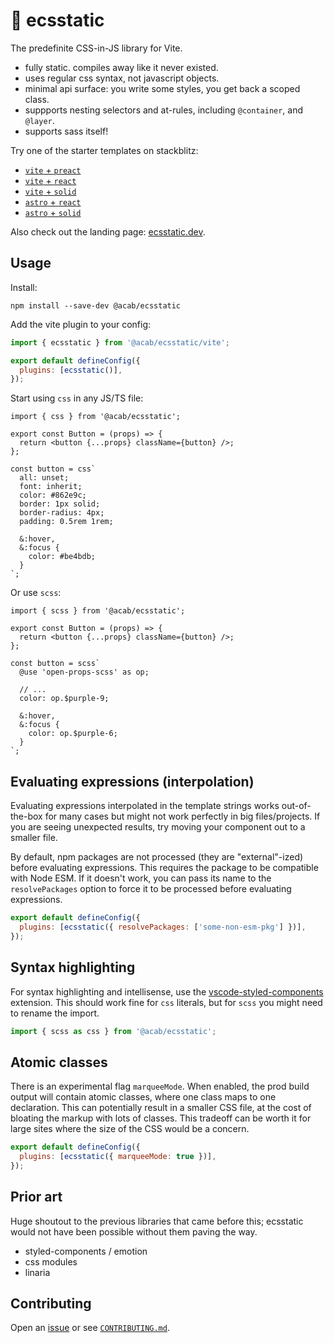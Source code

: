 # 🎈 ecsstatic

The predefinite CSS-in-JS library for Vite.

- fully static. compiles away like it never existed.
- uses regular css syntax, not javascript objects.
- minimal api surface: you write some styles, you get back a scoped class.
- suppports nesting selectors and at-rules, including `@container`, and `@layer`.
- supports sass itself!

Try one of the starter templates on stackblitz:

- [`vite` + `preact`](https://stackblitz.com/github/mayank99/ecsstatic/tree/main/demos/vite-preact?file=src%2FApp.tsx)
- [`vite` + `react`](https://stackblitz.com/github/mayank99/ecsstatic/tree/main/demos/vite-react?file=src%2FApp.tsx)
- [`vite` + `solid`](https://stackblitz.com/github/mayank99/ecsstatic/tree/main/demos/vite-solid?file=src%2FApp.tsx)
- [`astro` + `react`](https://stackblitz.com/github/mayank99/ecsstatic/tree/main/demos/astro-react?file=src%2FApp.tsx)
- [`astro` + `solid`](https://stackblitz.com/github/mayank99/ecsstatic/tree/main/demos/astro-solid?file=src%2FApp.tsx)

Also check out the landing page: [ecsstatic.dev](https://ecsstatic.dev).

## Usage

Install:

```
npm install --save-dev @acab/ecsstatic
```

Add the vite plugin to your config:

```js
import { ecsstatic } from '@acab/ecsstatic/vite';

export default defineConfig({
  plugins: [ecsstatic()],
});
```

Start using `css` in any JS/TS file:

```tsx
import { css } from '@acab/ecsstatic';

export const Button = (props) => {
  return <button {...props} className={button} />;
};

const button = css`
  all: unset;
  font: inherit;
  color: #862e9c;
  border: 1px solid;
  border-radius: 4px;
  padding: 0.5rem 1rem;

  &:hover,
  &:focus {
    color: #be4bdb;
  }
`;
```

Or use `scss`:

```tsx
import { scss } from '@acab/ecsstatic';

export const Button = (props) => {
  return <button {...props} className={button} />;
};

const button = scss`
  @use 'open-props-scss' as op;

  // ...
  color: op.$purple-9;

  &:hover,
  &:focus {
    color: op.$purple-6;
  }
`;
```

## Evaluating expressions (interpolation)

Evaluating expressions interpolated in the template strings works out-of-the-box for many cases but might not work perfectly in big files/projects. If you are seeing unexpected results, try moving your component out to a smaller file.

By default, npm packages are not processed (they are "external"-ized) before evaluating expressions. This requires the package to be compatible with Node ESM. If it doesn't work, you can pass its name to the `resolvePackages` option to force it to be processed before evaluating expressions.

```js
export default defineConfig({
  plugins: [ecsstatic({ resolvePackages: ['some-non-esm-pkg'] })],
});
```

## Syntax highlighting

For syntax highlighting and intellisense, use the [vscode-styled-components](https://marketplace.visualstudio.com/items?itemName=styled-components.vscode-styled-components) extension. This should work fine for `css` literals, but for `scss` you might need to rename the import.

```js
import { scss as css } from '@acab/ecsstatic';
```

## Atomic classes

There is an experimental flag `marqueeMode`. When enabled, the prod build output will contain atomic classes, where one class maps to one declaration. This can potentially result in a smaller CSS file, at the cost of bloating the markup with lots of classes. This tradeoff can be worth it for large sites where the size of the CSS would be a concern.

```js
export default defineConfig({
  plugins: [ecsstatic({ marqueeMode: true })],
});
```

## Prior art

Huge shoutout to the previous libraries that came before this; ecsstatic would not have been possible without them paving the way.

- styled-components / emotion
- css modules
- linaria

## Contributing

Open an [issue](https://github.com/mayank99/ecsstatic/issues) or see [`CONTRIBUTING.md`](https://github.com/mayank99/ecsstatic/blob/main/CONTRIBUTING.md).

